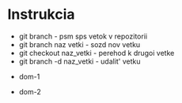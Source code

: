 # Instrukcia
+ git branch - psm sps vetok v repozitorii
+ git branch naz vetki - sozd nov vetku
+ git checkout naz_vetki - perehod k drugoi vetke
+ git branch -d naz_vetki - udalit' vetku

* dom-1
 
* dom-2
